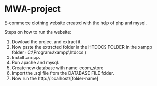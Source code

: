# MWA-project

E-commerce clothing website created with the help of php and mysql.

Steps on how to run the website:
1. Dowload the project and extract it.
2. Now paste the extracted folder in the HTDOCS FOLDER in the xampp folder ( C:\Programs\xampp\htdocs )
3. Install xampp.
4. Run apache and mysql.
5. Create new database with name: ecom_store 
6. Import the .sql file from the DATABASE FILE folder.
7. Now run the http://localhost/[folder-name] 
